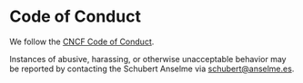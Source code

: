 # Code of Conduct

We follow the [CNCF Code of Conduct](https://github.com/cncf/foundation/blob/master/code-of-conduct.md).

Instances of abusive, harassing, or otherwise unacceptable behavior may be reported by contacting
the Schubert Anselme via [<schubert@anselme.es>](mailto:schubert@anselm.es).
